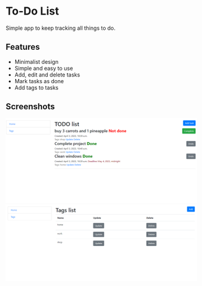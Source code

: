 # To-Do List

Simple app to keep tracking all things to do.

## Features

* Minimalist design
* Simple and easy to use
* Add, edit and delete tasks
* Mark tasks as done
* Add tags to tasks

## Screenshots

![img.png](img.png)
![img_1.png](img_1.png)

